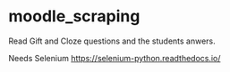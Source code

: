 # moodle_scraping

Read Gift and Cloze questions and the students anwers.

Needs Selenium https://selenium-python.readthedocs.io/

